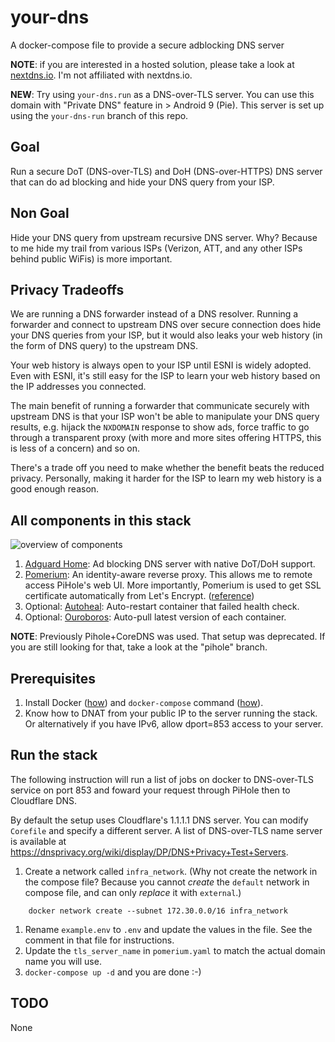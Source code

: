 # your-dns
A docker-compose file to provide a secure adblocking DNS server

**NOTE**: if you are interested in a hosted solution, please take a look at
[nextdns.io](https://nextdns.io). I'm not affiliated with nextdns.io.

**NEW**: Try using `your-dns.run` as a DNS-over-TLS server. You can use this
domain with "Private DNS" feature in > Android 9 (Pie). This server is set up
using the `your-dns-run` branch of this repo.

## Goal

Run a secure DoT (DNS-over-TLS) and DoH (DNS-over-HTTPS) DNS server that
can do ad blocking and hide your DNS query from your ISP.

## Non Goal

Hide your DNS query from upstream recursive DNS server. Why? Because to
me hide my trail from various ISPs (Verizon, ATT, and any other ISPs
behind public WiFis) is more important.

## Privacy Tradeoffs

We are running a DNS forwarder instead of a DNS resolver. Running a
forwarder and connect to upstream DNS over secure connection does hide
your DNS queries from your ISP, but it would also leaks your web history
(in the form of DNS query) to the upstream DNS.

Your web history is always open to your ISP until ESNI is widely
adopted. Even with ESNI, it's still easy for the ISP to learn your web
history based on the IP addresses you connected.

The main benefit of running a forwarder that communicate securely with
upstream DNS is that your ISP won't be able to manipulate your DNS query
results, e.g. hijack the `NXDOMAIN` response to show ads, force traffic
to go through a transparent proxy (with more and more sites offering
HTTPS, this is less of a concern) and so on.

There's a trade off you need to make whether the benefit beats the
reduced privacy. Personally, making it harder for the ISP to learn my web
history is a good enough reason.

## All components in this stack

![overview of components](https://g.gravizo.com/source/svg?https://raw.githubusercontent.com/yegle/your-dns/master/graph.dot)

1. [Adguard Home](https://github.com/AdguardTeam/AdGuardHome): Ad
   blocking DNS server with native DoT/DoH support.
1. [Pomerium](https://pomerium.io): An identity-aware reverse proxy. This
   allows me to remote access PiHole's web UI. More importantly,
   Pomerium is used to get SSL certificate automatically from Let's
   Encrypt.
   ([reference](https://www.pomerium.io/reference/))
1. Optional: [Autoheal](https://github.com/willfarrell/docker-autoheal):
   Auto-restart container that failed health check.
1. Optional: [Ouroboros](https://github.com/pyouroboros/ouroboros): Auto-pull
   latest version of each container.

**NOTE**: Previously Pihole+CoreDNS was used. That setup was deprecated. If
you are still looking for that, take a look at the "pihole" branch.

## Prerequisites

1. Install Docker ([how](https://docs.docker.com/v17.12/install/)) and
   `docker-compose` command
   ([how](https://docs.docker.com/compose/install/)).
1. Know how to DNAT from your public IP to the server running the stack.
   Or alternatively if you have IPv6, allow dport=853 access to your
   server.

## Run the stack

The following instruction will run a list of jobs on docker to
DNS-over-TLS service on port 853 and foward your request through PiHole
then to Cloudflare DNS.

By default the setup uses Cloudflare's 1.1.1.1 DNS server. You can
modify `Corefile` and specify a different server. A list of DNS-over-TLS
name server is available at
https://dnsprivacy.org/wiki/display/DP/DNS+Privacy+Test+Servers.

1. Create a network called `infra_network`. (Why not create the network
   in the compose file? Because you cannot *create* the `default` network
   in compose file, and can only *replace* it with `external`.)
```
    docker network create --subnet 172.30.0.0/16 infra_network
```
1. Rename `example.env` to `.env` and update the values in the file. See
   the comment in that file for instructions.
1. Update the `tls_server_name` in `pomerium.yaml` to match the actual
   domain name you will use.
1. `docker-compose up -d` and you are done :-)

## TODO

None

